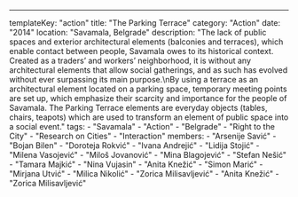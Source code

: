 ---
  templateKey: "action"
  title: "The Parking Terrace"
  category: "Action"
  date: "2014"
  location: "Savamala, Belgrade"
  description: "The lack of public spaces and exterior architectural elements (balconies and terraces), which enable contact between people, Savamala owes to its historical context.  Created as a traders’ and workers’ neighborhood, it is without any architectural elements that allow social gatherings, and as such has evolved without ever surpassing its main purpose.\nBy using a terrace as an architectural element located on a parking space, temporary meeting points are set up, which emphasize their scarcity and importance for the people of Savamala. The Parking Terrace elements are everyday objects (tables, chairs, teapots) which are used to transform an element of public space into a social event."
  tags: 
    - "Savamala"
    - "Action"
    - "Belgrade"
    - "Right to the City"
    - "Research on Cities"
    - "Interaction"
  members: 
    - "Arsenije Savić"
    - "Bojan Bilen"
    - "Doroteja Rokvić"
    - "Ivana Andrejić"
    - "Lidija Stojić"
    - "Milena Vasojević"
    - "Miloš Jovanović"
    - "Mina Blagojević"
    - "Stefan Nešić"
    - "Tamara Majkić"
    - "Nina Vujasin"
    - "Anita Knežić"
    - "Simon Marić"
    - "Mirjana Utvić"
    - "Milica Nikolić"
    - "Zorica Milisavljević"
    - "Anita Knežić"
    - "Zorica Milisavljević"
